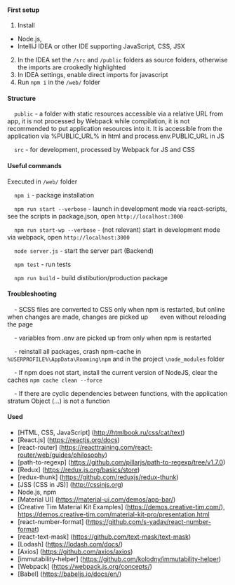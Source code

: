 #### First setup
1. Install
* Node.js,
* IntelliJ IDEA or other IDE supporting JavaScript, CSS, JSX
2. In the IDEA set the `/src` and `/public` folders as source folders, otherwise the imports are crookedly highlighted
3. In IDEA settings, enable direct imports for javascript
4. Run `npm i` in the `/web/` folder

#### Structure
    `public` - a folder with static resources accessible via a relative URL from app, it is not processed by Webpack while compilation, it is not recommended to put application resources into it. It is accessible from the application via %PUBLIC_URL% in html and process.env.PUBLIC_URL in JS
    
    `src` - for development, processed by Webpack for JS and CSS

#### Useful commands
  Executed in `/web/` folder
  
    `npm i` - package installation
    
    `npm run start --verbose` - launch in development mode via react-scripts, see the scripts in package.json, open `http://localhost:3000`
    
    `npm run start-wp --verbose` - (not relevant) start in development mode via webpack, open `http://localhost:3000`
    
    `node server.js` - start the server part (Backend)
    
    `npm test` - run tests
    
    `npm run build` - build distibution/production package

#### Troubleshooting
    - SCSS files are converted to CSS only when npm is restarted, but online when changes are made, changes are picked up
      even without reloading the page
      
    - variables from .env are picked up from only when npm is restarted
    
    - reinstall all packages, crash npm-cache in `%USERPROFILE%\AppData\Roaming\npm` and in the project `\node_modules` folder
    
    - If npm does not start, install the current version of NodeJS, clear the caches `npm cache clean --force`
    
    - If there are cyclic dependencies between functions, with the application stratum Object (...) is not a function

#### Used
* [HTML, CSS, JavaScript] (http://htmlbook.ru/css/cat/text)
* [React.js] (https://reactjs.org/docs)
* [react-router] (https://reacttraining.com/react-router/web/guides/philosophy)
* [path-to-regexp] (https://github.com/pillarjs/path-to-regexp/tree/v1.7.0)
* [Redux] (https://redux.js.org/basics/store)
* [redux-thunk] (https://github.com/reduxjs/redux-thunk)
* [JSS (CSS in JS)] (http://cssinjs.org)
* Node.js, npm
* [Material UI] (https://material-ui.com/demos/app-bar/)
* [Creative Tim Material Kit Examples] (https://demos.creative-tim.com/), https://demos.creative-tim.com/material-kit-pro/presentation.html
* [react-number-format] (https://github.com/s-yadav/react-number-format)
* [react-text-mask] (https://github.com/text-mask/text-mask)
* [Lodash] (https://lodash.com/docs/)
* [Axios] (https://github.com/axios/axios)
* [immutability-helper] (https://github.com/kolodny/immutability-helper)
* [Webpack] (https://webpack.js.org/concepts/)
* [Babel] (https://babeljs.io/docs/en/)
